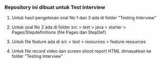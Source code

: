 ### Repository ini dibuat untuk Test Interview

1. Untuk hasil pengetesan soal No 1 dan 3 ada di folder "Testing Interview"

2. Untuk soal No 2 ada di folder src > test > java > starter > Pages/Stepdefinitions (file Pages dan StepDef)

3. Untuk file feature ada di src > test > resources > feature resources

4. Untuk file record video dan screen shoot report HTML dimasukkan ke folder "Testing Interview"
